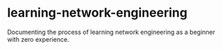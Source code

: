 # learning-network-engineering
Documenting the process of learning network engineering as a beginner with zero experience.
